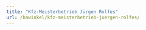 ```yaml
---
title: "Kfz-Meisterbetrieb Jürgen Rolfes"
url: /bawinkel/kfz-meisterbetrieb-juergen-rolfes/
---
```

